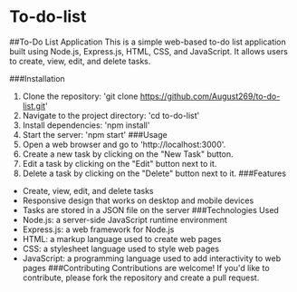 # To-do-list
##To-Do List Application
This is a simple web-based to-do list application built using Node.js, Express.js, HTML, CSS, and JavaScript. It allows users to create, view, edit, and delete tasks.

###Installation
1. Clone the repository: 'git clone https://github.com/August269/to-do-list.git'
2. Navigate to the project directory: 'cd to-do-list'
3. Install dependencies: 'npm install'
4. Start the server: 'npm start'
###Usage
1. Open a web browser and go to 'http://localhost:3000'.
2. Create a new task by clicking on the "New Task" button.
3. Edit a task by clicking on the "Edit" button next to it.
4. Delete a task by clicking on the "Delete" button next to it.
###Features
- Create, view, edit, and delete tasks
- Responsive design that works on desktop and mobile devices
- Tasks are stored in a JSON file on the server
###Technologies Used
- Node.js: a server-side JavaScript runtime environment
- Express.js: a web framework for Node.js
- HTML: a markup language used to create web pages
- CSS: a stylesheet language used to style web pages
- JavaScript: a programming language used to add interactivity to web pages
###Contributing
Contributions are welcome! If you'd like to contribute, please fork the repository and create a pull request.
